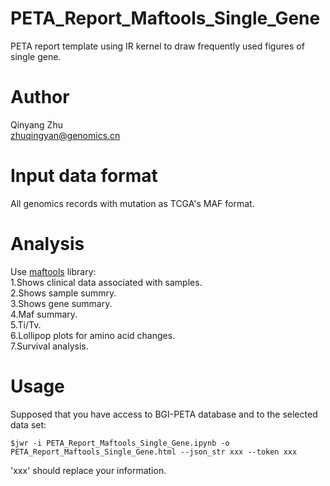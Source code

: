 # PETA_Report_Maftools_Single_Gene
PETA report template using IR kernel to draw frequently used figures of single gene.

# Author
Qinyang Zhu</br>
zhuqingyan@genomics.cn

# Input data format
All genomics records with mutation as TCGA's MAF format.

# Analysis
Use [maftools](http://bioconductor.org/packages/release/bioc/vignettes/maftools/inst/doc/maftools.html) library:</br>
1.Shows clinical data associated with samples.</br>
2.Shows sample summry.</br>
3.Shows gene summary.</br>
4.Maf summary.</br>
5.Ti\/Tv.</br>
6.Lollipop plots for amino acid changes.</br>
7.Survival analysis.</br>

# Usage
Supposed that you have access to BGI-PETA database and to the selected data set:</br>

```
$jwr -i PETA_Report_Maftools_Single_Gene.ipynb -o PETA_Report_Maftools_Single_Gene.html --json_str xxx --token xxx
```

'xxx' should replace your information.
